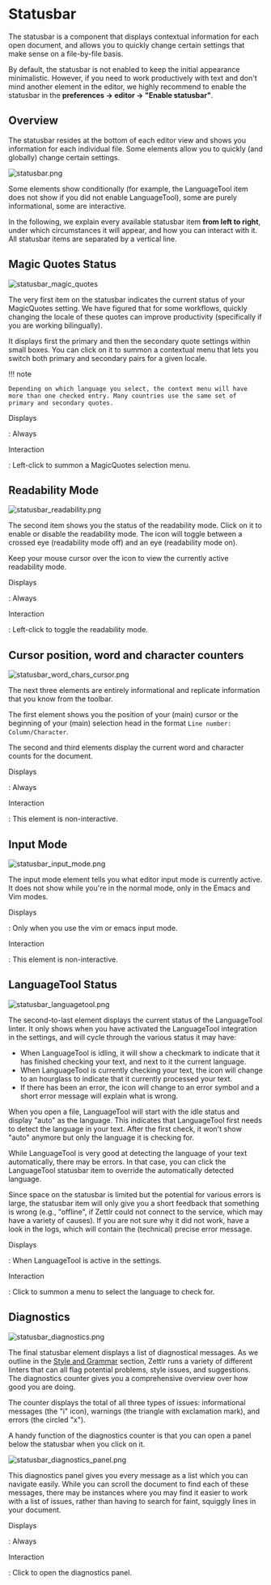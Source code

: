 # Statusbar

The statusbar is a component that displays contextual information for each open document, and allows you to quickly change certain settings that make sense on a file-by-file basis.

By default, the statusbar is not enabled to keep the initial appearance minimalistic. However, if you need to work productively with text and don't mind another element in the editor, we highly recommend to enable the statusbar in the **preferences &rarr; editor &rarr; "Enable statusbar"**.

## Overview

The statusbar resides at the bottom of each editor view and shows you information for each individual file. Some elements allow you to quickly (and globally) change certain settings.

![statusbar.png](../img/statusbar.png)

Some elements show conditionally (for example, the LanguageTool item does not show if you did not enable LanguageTool), some are purely informational, some are interactive.

In the following, we explain every available statusbar item **from left to right**, under which circumstances it will appear, and how you can interact with it. All statusbar items are separated by a vertical line.

## Magic Quotes Status

![statusbar_magic_quotes](../img/statusbar_magic_quotes.png)

The very first item on the statusbar indicates the current status of your MagicQuotes setting. We have figured that for some workflows, quickly changing the locale of these quotes can improve productivity (specifically if you are working bilingually).

It displays first the primary and then the secondary quote settings within small boxes. You can click on it to summon a contextual menu that lets you switch both primary and secondary pairs for a given locale.

!!! note

    Depending on which language you select, the context menu will have more than one checked entry. Many countries use the same set of primary and secondary quotes.

Displays

: Always

Interaction

: Left-click to summon a MagicQuotes selection menu.

## Readability Mode

![statusbar_readability.png](../img/statusbar_readability.png)

The second item shows you the status of the readability mode. Click on it to enable or disable the readability mode. The icon will toggle between a crossed eye (readability mode off) and an eye (readability mode on).

Keep your mouse cursor over the icon to view the currently active readability mode.

Displays

: Always

Interaction

: Left-click to toggle the readability mode.

## Cursor position, word and character counters

![statusbar_word_chars_cursor.png](../img/statusbar_word_chars_cursor.png)

The next three elements are entirely informational and replicate information that you know from the toolbar.

The first element shows you the position of your (main) cursor or the beginning of your (main) selection head in the format `Line number: Column/Character`.

The second and third elements display the current word and character counts for the document.

Displays

: Always

Interaction

: This element is non-interactive.

## Input Mode

![statusbar_input_mode.png](../img/statusbar_input_mode.png)

The input mode element tells you what editor input mode is currently active. It does not show while you're in the normal mode, only in the Emacs and Vim modes.

Displays

: Only when you use the vim or emacs input mode.

Interaction

: This element is non-interactive.

## LanguageTool Status

![statusbar_languagetool.png](../img/statusbar_languagetool.png)

The second-to-last element displays the current status of the LanguageTool linter. It only shows when you have activated the LanguageTool integration in the settings, and will cycle through the various status it may have:

* When LanguageTool is idling, it will show a checkmark to indicate that it has finished checking your text, and next to it the current language.
* When LanguageTool is currently checking your text, the icon will change to an hourglass to indicate that it currently processed your text.
* If there has been an error, the icon will change to an error symbol and a short error message will explain what is wrong.

When you open a file, LanguageTool will start with the idle status and display "auto" as the language. This indicates that LanguageTool first needs to detect the language in your text. After the first check, it won't show "auto" anymore but only the language it is checking for.

While LanguageTool is very good at detecting the language of your text automatically, there may be errors. In that case, you can click the LanguageTool statusbar item to override the automatically detected language.

Since space on the statusbar is limited but the potential for various errors is large, the statusbar item will only give you a short feedback that something is wrong (e.g., "offline", if Zettlr could not connect to the service, which may have a variety of causes). If you are not sure why it did not work, have a look in the logs, which will contain the (technical) precise error message.

Displays

: When LanguageTool is active in the settings.

Interaction

: Click to summon a menu to select the language to check for.

## Diagnostics

![statusbar_diagnostics.png](../img/statusbar_diagnostics.png)

The final statusbar element displays a list of diagnostical messages. As we outline in the [Style and Grammar](style-and-grammar.md) section, Zettlr runs a variety of different linters that can all flag potential problems, style issues, and suggestions. The diagnostics counter gives you a comprehensive overview over how good you are doing.

The counter displays the total of all three types of issues: informational messages (the "i" icon), warnings (the triangle with exclamation mark), and errors (the circled "x").

A handy function of the diagnostics counter is that you can open a panel below the statusbar when you click on it.

![statusbar_diagnostics_panel.png](../img/statusbar_diagnostics_panel.png)

This diagnostics panel gives you every message as a list which you can navigate easily. While you can scroll the document to find each of these messages, there may be instances where you may find it easier to work with a list of issues, rather than having to search for faint, squiggly lines in your document.

Displays

: Always

Interaction

: Click to open the diagnostics panel.
